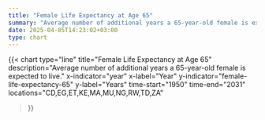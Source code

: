 ```yaml
---
title: "Female Life Expectancy at Age 65"
summary: "Average number of additional years a 65-year-old female is expected to live"
date: 2025-04-05T14:23:02+03:00
type: chart
---
```


{{< chart
    type="line"
    title="Female Life Expectancy at Age 65"
    description="Average number of additional years a 65-year-old female is expected to live."
    x-indicator="year"
    x-label="Year"
    y-indicator="female-life-expectancy-65"
    y-label="Years"
    time-start="1950"
    time-end="2031"
    locations="CD,EG,ET,KE,MA,MU,NG,RW,TD,ZA"
>}}

